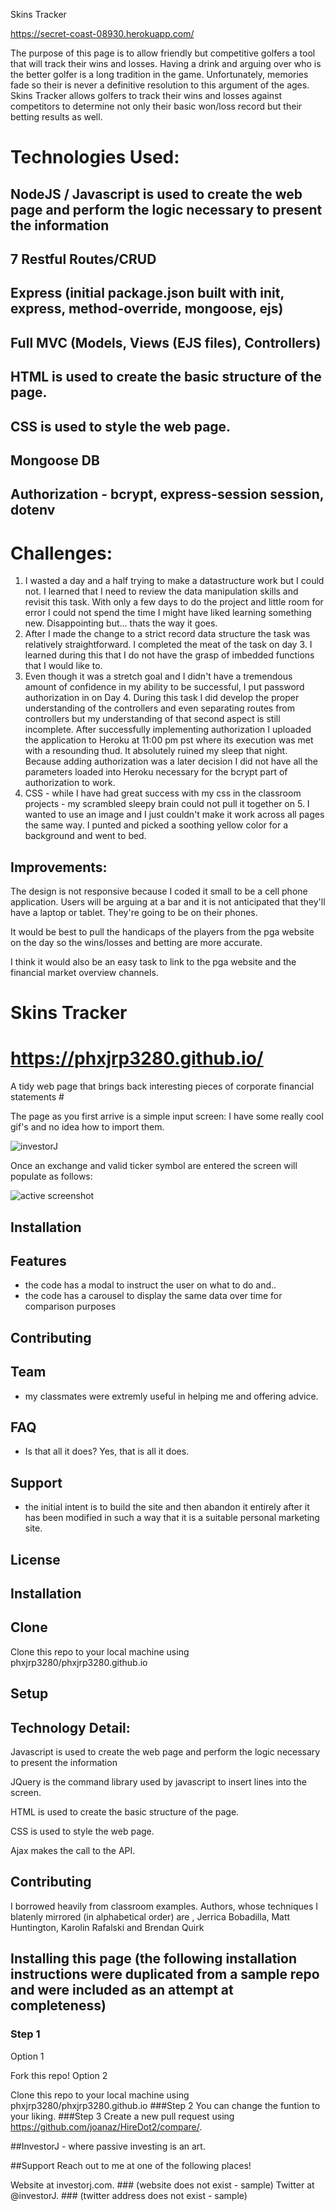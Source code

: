 Skins Tracker

https://secret-coast-08930.herokuapp.com/

The purpose of this page is to allow friendly but competitive golfers a tool that will track their wins and losses.  Having a drink and 
arguing over who is the better golfer is a long tradition in the game.  Unfortunately, memories fade so their is never a definitive 
resolution to this argument of the ages.  Skins Tracker allows golfers to track their wins and losses against competitors to determine not
only their basic won/loss record but their betting results as well.  

# Technologies Used: #
  ## NodeJS / Javascript is used to create the web page and perform the logic necessary to present the information
  
  ## 7 Restful Routes/CRUD
  
  ## Express (initial package.json built with init, express, method-override, mongoose, ejs)
  
  ## Full MVC (Models, Views (EJS files), Controllers)
  
  ## HTML is used to create the basic structure of the page.
  
  ## CSS is used to style the web page.
  
  ## Mongoose DB
  
  ## Authorization - bcrypt, express-session session, dotenv
  
  # Challenges:  
  1.  I wasted a day and a half trying to make a datastructure work but I could not.  I learned that I need to review the data manipulation skills and revisit this task.  With only a few days to do the project and little room for error I could not spend the time I might have liked learning something new.  Disappointing but... thats the way it goes.
  2.  After I made the change to a strict record data structure the task was relatively straightforward.  I completed the meat of the task on day 3.  I learned during this that I do not have the grasp of imbedded functions that I would like to.
  3.  Even though it was a stretch goal and I didn't have a tremendous amount of confidence in my ability to be successful, I put password authorization in on Day 4.  During this task I did develop the proper understanding of the controllers and even separating routes from controllers but my understanding of that second aspect is still incomplete. After successfully implementing authorization I uploaded the application to Heroku at 11:00 pm pst where its execution was met with a resounding thud.  It absolutely ruined my sleep that night.  Because adding authorization was a later decision I did not have all the parameters loaded into Heroku necessary for the bcrypt part of authorization to work.  
  4. CSS - while I have had great success with my css in the classroom projects - my scrambled sleepy brain could not pull it together on 5.  I wanted to use an image and I just couldn't make it work across all pages the same way.  I punted and picked a soothing yellow color for a background and went to bed.

  
  ## Improvements:
  The design is not responsive because I coded it small to be a cell phone application.  Users will be arguing at a bar and it is not anticipated that they'll have a laptop or tablet.  They're going to be on their phones.  
  
  It would be best to pull the handicaps of the players from the pga website on the day so the wins/losses and betting are more accurate.  
    
I think it would also be an easy task to link to the pga website and the financial market overview channels.



# Skins Tracker


# https://phxjrp3280.github.io/
A tidy web page that brings back interesting pieces of corporate financial statements #

The page as you first arrive is a simple input screen: 
I have some really cool gif's and no idea how to import them.

![investorJ](jvest1.gif)

Once an exchange and valid ticker symbol are entered the screen will populate as follows:


![active screenshot](jvestact.gif)



## Installation
## Features
 - the code has a modal to instruct the user on what to do and..
 - the code has a carousel to display the same data over time for comparison purposes
 
## Contributing

## Team
-  my classmates were extremly useful in helping me and offering advice.

## FAQ
- Is that all it does?  Yes, that is all it does.

## Support
- the initial intent is to build the site and then abandon it entirely after it has been modified in such a way that it is a suitable personal marketing site.

## License


## Installation

## Clone
Clone this repo to your local machine using phxjrp3280/phxjrp3280.github.io

## Setup

## Technology Detail:
  Javascript is used to create the web page and perform the logic necessary to present the information
  
  JQuery is the command library used by javascript to insert lines into the screen.  
  
  HTML is used to create the basic structure of the page.
  
  CSS is used to style the web page.
  
  Ajax makes the call to the API.
  
## Contributing
I borrowed heavily from classroom examples.  Authors, whose techniques I blatenly mirrored (in alphabetical order) are , Jerrica Bobadilla, Matt Huntington,  Karolin Rafalski and Brendan Quirk


## Installing this page (the following installation instructions were duplicated from a sample repo and were included as an attempt at completeness)
### Step 1
Option 1

Fork this repo!
Option 2

Clone this repo to your local machine using phxjrp3280/phxjrp3280.github.io
###Step 2
You can change the funtion to your liking.
###Step 3
Create a new pull request using https://github.com/joanaz/HireDot2/compare/.

##InvestorJ - where passive investing is an art.

##Support
Reach out to me at one of the following places!

Website at investorj.com. ### (website does not exist - sample)
Twitter at @investorJ.  ### (twitter address does not exist - sample)
